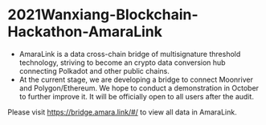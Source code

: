 # 2021Wanxiang-Blockchain-Hackathon-AmaraLink

- AmaraLink is a data cross-chain bridge of multisignature threshold technology, striving to become an crypto data conversion hub connecting Polkadot and other public chains. 
- At the current stage, we are developing a bridge to connect Moonriver and Polygon/Ethereum. We hope to conduct a demonstration in October to further improve it. 
It will be officially open to all users after the audit.

Please visit https://bridge.amara.link/#/ to view all data in AmaraLink.
